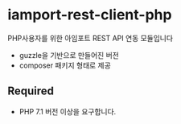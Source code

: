 # iamport-rest-client-php

PHP사용자를 위한 아임포트 REST API 연동 모듈입니다

- guzzle을 기반으로 만들어진 버전
- composer 패키지 형태로 제공

## Required
- PHP 7.1 버전 이상을 요구합니다.

```php


```





